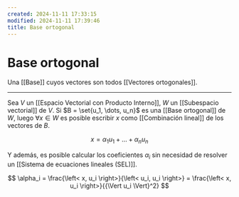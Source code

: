 ```yaml
---
created: 2024-11-11 17:33:15
modified: 2024-11-11 17:39:46
title: Base ortogonal
---
```


# Base ortogonal

Una [[Base]] cuyos vectores son todos [[Vectores ortogonales]].

---

Sea $V$ un [[Espacio Vectorial con Producto Interno]], $W$ un [[Subespacio vectorial]] de $V$. Si $B = \set{u_1, \dots, u_n}$ es una [[Base ortogonal]] de $W$, luego $\forall x \in W$ es posible escribir $x$ como [[Combinación lineal]] de los vectores de $B$.

$$
x = \alpha_1 u_1 + \dots + \alpha_n u_n
$$

Y además, es posible calcular los coeficientes $\alpha_i$ sin necesidad de resolver un [[Sistema de ecuaciones lineales (SEL)]].

$$
\alpha_i =
\frac{\left< x, u_i \right>}{\left< u_i, u_i \right>} =
\frac{\left< x, u_i \right>}{{\Vert u_i \Vert}^2}
$$
